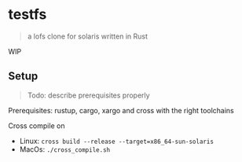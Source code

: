 # testfs
> a lofs clone for solaris written in Rust

WIP

## Setup
> Todo: describe prerequisites properly

Prerequisites:
rustup, cargo, xargo and cross with the right toolchains

Cross compile on
- Linux: `cross build --release --target=x86_64-sun-solaris`
- MacOs: `./cross_compile.sh`

